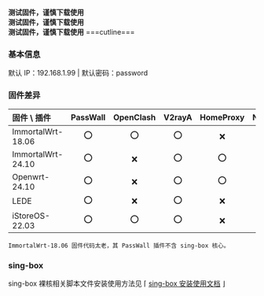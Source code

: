 **测试固件，谨慎下载使用**  
**测试固件，谨慎下载使用**  
**测试固件，谨慎下载使用**
===cutline===
### 基本信息

默认 IP：192.168.1.99 | 默认密码：password 

### 固件差异

|固件 \ 插件        |PassWall |OpenClash |V2rayA |HomeProxy |Nikki |DAED |
|:---              |:---:    |:---:     |:---:  |:---:     |:---: |:---: |
|ImmortalWrt-18.06 |⭕       |⭕       |⭕     |❌       |❌    |❌   |
|ImmortalWrt-24.10 |⭕       |❌       |⭕     |⭕       |⭕    |⭕   |
|Openwrt-24.10     |⭕       |❌       |⭕     |⭕       |⭕    |⭕   |
|LEDE              |⭕       |❌       |⭕     |❌       |⭕    |⭕   |
|iStoreOS-22.03    |⭕       |⭕       |⭕     |❌       |❌    |❌   |

`ImmortalWrt-18.06 固件代码太老，其 PassWall 插件不含 sing-box 核心。`

### sing-box

sing-box 裸核相关脚本文件安装使用方法见 ⌈ [sing-box 安装使用文档](https://github.com/ffuqiangg/build_openwrt/blob/main/doc/sing-box_new.md) ⌋
